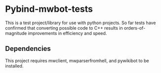 # Pybind-mwbot-tests
This is a test project/library for use with python projects. So far tests have confirmed that converting possible code to C++ results in orders-of-magnitude improvements in efficiency and speed.
## Dependencies
This project requires mwclient, mwparserfromhell, and pywikibot to be installed.

